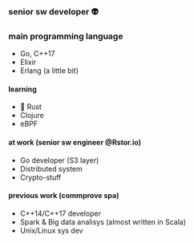 ### senior sw developer 👽

### main programming language
- Go, C++17
- Elixir
- Erlang (a little bit)

#### learning

- 🦀 Rust
- Clojure
- eBPF

#### at work (senior sw engineer @Rstor.io)

- Go developer (S3 layer)
- Distributed system
- Crypto-stuff

#### previous work (commprove spa)

- C++14/C++17 developer
- Spark & Big data analisys (almost written in Scala)
- Unix/Linux sys dev

<!--
**meox/meox** is a ✨ _special_ ✨ repository because its `README.md` (this file) appears on your GitHub profile.

Here are some ideas to get you started:

- 🔭 I’m currently working on ...
- 🌱 I’m currently learning ...
- 👯 I’m looking to collaborate on ...
- 🤔 I’m looking for help with ...
- 💬 Ask me about ...
- 📫 How to reach me: ...
- 😄 Pronouns: ...
- ⚡ Fun fact: ...
-->
